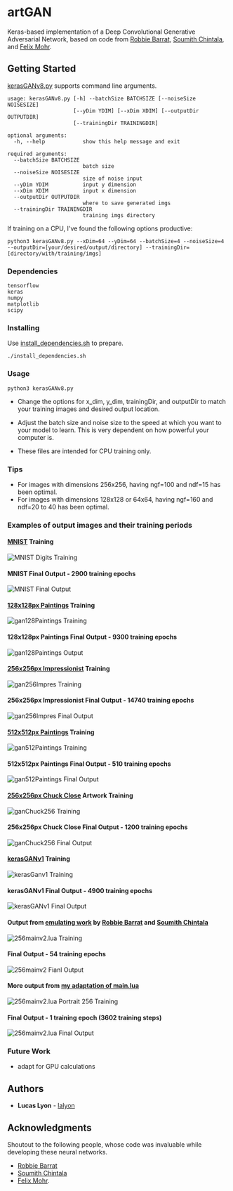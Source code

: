 # artGAN
Keras-based implementation of a Deep Convolutional Generative Adversarial Network, based on code from [Robbie Barrat](https://github.com/robbiebarrat/art-DCGAN), [Soumith Chintala](https://github.com/soumith/dcgan.torch), and [Felix Mohr](https://github.com/FelixMohr/Deep-learning-with-Python/blob/master/DCGAN-MNIST.ipynb). 

## Getting Started

[kerasGANv8.py](scripts/kerasGANv8.py) supports command line arguments.

```
usage: kerasGANv8.py [-h] --batchSize BATCHSIZE [--noiseSize NOISESIZE]
                     [--yDim YDIM] [--xDim XDIM] [--outputDir OUTPUTDIR]
                     [--trainingDir TRAININGDIR]

optional arguments:
  -h, --help            show this help message and exit

required arguments:
  --batchSize BATCHSIZE
                        batch size
  --noiseSize NOISESIZE
                        size of noise input
  --yDim YDIM           input y dimension
  --xDim XDIM           input x dimension
  --outputDir OUTPUTDIR
                        where to save generated imgs
  --trainingDir TRAININGDIR
                        training imgs directory
```
If training on a CPU, I've found the following options productive:
```
python3 kerasGANv8.py --xDim=64 --yDim=64 --batchSize=4 --noiseSize=4 --outputDir=[your/desired/output/directory] --trainingDir=[directory/with/training/imgs]
```


### Dependencies

```
tensorflow
keras
numpy
matplotlib
scipy
```

### Installing

Use [install_dependencies.sh](scrips/install_dependencies.sh) to prepare.

```
./install_dependencies.sh
```

### Usage

```
python3 kerasGANv8.py
```

* Change the options for x_dim, y_dim, trainingDir, and outputDir to match your training images and desired output location.

* Adjust the batch size and noise size to the speed at which you want to your model to learn. This is very dependent on how powerful your computer is. 

* These files are intended for CPU training only.

### Tips
* For images with dimensions 256x256, having ngf=100 and ndf=15 has been optimal.
* For images with dimensions 128x128 or 64x64, having ngf=160 and ndf=20 to 40 has been optimal.

### Examples of output images and their training periods
#### [MNIST](scripts/gan128MNIST.py) Training

![MNIST Digits Training](readmeImages/gifs/MNIST.gif)
#### MNIST Final Output - 2900 training epochs
![MNIST Final Output](readmeImages/stills/MNISTEpoch2900.png)

#### [128x128px Paintings](scripts/gan128Paintings.py) Training
![gan128Paintings Training](readmeImages/gifs/gan128Paintings.gif)
#### 128x128px Paintings Final Output - 9300 training epochs
![gan128Paintings Output](readmeImages/stills/gan128PaintingsEpoch9300.png)

#### [256x256px Impressionist](scripts/gan256Impres.py) Training
![gan256Impres Training](readmeImages/gifs/gan256Impres.gif)
#### 256x256px Impressionist Final Output - 14740 training epochs
![gan256Impres Final Output](readmeImages/stills/gan256ImpresEpoch14740.png)

#### [512x512px Paintings](scripts/gan512.py) Training
![gan512Paintings Training](readmeImages/gifs/gan512.gif)
#### 512x512px Paintings Final Output - 510 training epochs
![gan512Paintings Final Output](readmeImages/stills/gan512Epoch510.png)

#### [256x256px Chuck Close](scripts/ganChuck256.py) Artwork Training
![ganChuck256 Training](readmeImages/gifs/ganChuck256.gif)
#### 256x256px Chuck Close Final Output - 1200 training epochs
![ganChuck256 Final Output](readmeImages/stills/ganChuck256Epoch1200.png)

#### [kerasGANv1](scripts/kerasGAN.py) Training
![kerasGanv1 Training](readmeImages/gifs/kerasGANv1-2.gif)
#### kerasGANv1 Final Output - 4900 training epochs
![kerasGANv1 Final Output](readmeImages/stills/kerasGANv1-2Epoch4900.png)

#### Output from [emulating work](scripts/256mainv2.lua) by [Robbie Barrat](https://github.com/robbiebarrat/art-DCGAN) and [Soumith Chintala](https://github.com/soumith/dcgan.torch)
![256mainv2.lua Training](readmeImages/gifs/256mainv2.gif)
#### Final Output - 54 training epochs
![256mainv2 Fianl Output](readmeImages/stills/256mainv2Epoch54.jpg)

#### More output from [my adaptation of main.lua](scripts/256mainv2.lua)
![256mainv2.lua Portrait 256 Training](readmeImages/gifs/portrait256main.gif)
#### Final Output - 1 training epoch (3602 training steps)
![256mainv2.lua Final Output](readmeImages/stills/portrait256main.jpg)

### Future Work

* adapt for GPU calculations

## Authors

* **Lucas Lyon** - [lalyon](https://github.com/lalyon)


## Acknowledgments
Shoutout to the following people, whose code was invaluable while developing these neural networks.

* [Robbie Barrat](https://github.com/robbiebarrat/art-DCGAN)
* [Soumith Chintala](https://github.com/soumith/dcgan.torch)
* [Felix Mohr](https://github.com/FelixMohr/Deep-learning-with-Python/blob/master/DCGAN-MNIST.ipynb). 



